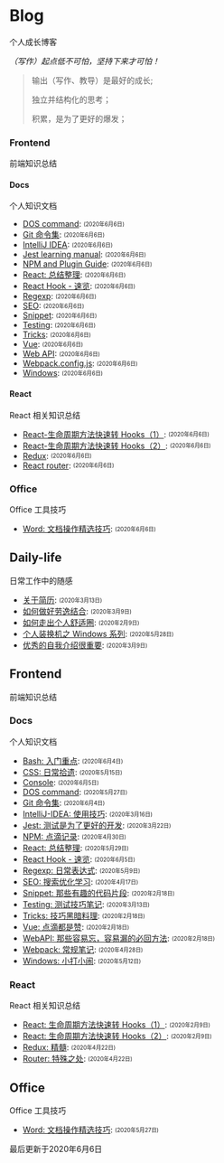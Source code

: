 
# Blog
个人成长博客

*（写作）起点低不可怕，坚持下来才可怕！*

> 输出（写作、教导）是最好的成长;
> 
> 独立并结构化的思考；
> 
> 积累，是为了更好的爆发；
> 

### Frontend
前端知识总结


#### Docs
个人知识文档

- [DOS command](/_book/frontend/docs/Dos.md): <sub><sup>(2020年6月6日)</sup></sub>
- [Git 命令集](/_book/frontend/docs/Git.md): <sub><sup>(2020年6月6日)</sup></sub>
- [IntelliJ IDEA](/_book/frontend/docs/IntelliJ-IDEA.md): <sub><sup>(2020年6月6日)</sup></sub>
- [Jest learning manual](/_book/frontend/docs/Jest.md): <sub><sup>(2020年6月6日)</sup></sub>
- [NPM and Plugin Guide](/_book/frontend/docs/NPM.md): <sub><sup>(2020年6月6日)</sup></sub>
- [React: 总结整理](/_book/frontend/docs/React.md): <sub><sup>(2020年6月6日)</sup></sub>
- [React Hook - 速览](/_book/frontend/docs/ReactHook.md): <sub><sup>(2020年6月6日)</sup></sub>
- [Regexp](/_book/frontend/docs/Regexp.md): <sub><sup>(2020年6月6日)</sup></sub>
- [SEO](/_book/frontend/docs/SEO.md): <sub><sup>(2020年6月6日)</sup></sub>
- [Snippet](/_book/frontend/docs/Snippet.md): <sub><sup>(2020年6月6日)</sup></sub>
- [Testing](/_book/frontend/docs/Testing.md): <sub><sup>(2020年6月6日)</sup></sub>
- [Tricks](/_book/frontend/docs/Tricks.md): <sub><sup>(2020年6月6日)</sup></sub>
- [Vue](/_book/frontend/docs/Vue.md): <sub><sup>(2020年6月6日)</sup></sub>
- [Web API](/_book/frontend/docs/WebAPI.md): <sub><sup>(2020年6月6日)</sup></sub>
- [Webpack.config.js](/_book/frontend/docs/Webpack.md): <sub><sup>(2020年6月6日)</sup></sub>
- [Windows](/_book/frontend/docs/Windows.md): <sub><sup>(2020年6月6日)</sup></sub>

#### React
React 相关知识总结

- [React-生命周期方法快速转 Hooks（1）](/_book/frontend/react/ReactLifeCycleToHooks1.md): <sub><sup>(2020年6月6日)</sup></sub>
- [React-生命周期方法快速转 Hooks（2）](/_book/frontend/react/ReactLifeCycleToHooks2.md): <sub><sup>(2020年6月6日)</sup></sub>
- [Redux](/_book/frontend/react/Redux.md): <sub><sup>(2020年6月6日)</sup></sub>
- [React router](/_book/frontend/react/Router.md): <sub><sup>(2020年6月6日)</sup></sub>

### Office
Office 工具技巧

- [Word: 文档操作精选技巧](/_book/office/Word.md): <sub><sup>(2020年6月6日)</sup></sub>

## Daily-life
日常工作中的随感

- [关于简历](/daily-life/AboutResume.md): <sub><sup>(2020年3月13日)</sup></sub>
- [如何做好劳逸结合](/daily-life/CombineExertionAndRest.md): <sub><sup>(2020年3月9日)</sup></sub>
- [如何走出个人舒适圈](/daily-life/GetOutOfYourComfortZone.md): <sub><sup>(2020年2月9日)</sup></sub>
- [个人装换机之 Windows 系列](/daily-life/InstallSystem-windows.md): <sub><sup>(2020年5月28日)</sup></sub>
- [优秀的自我介绍很重要](/daily-life/TheImportantOfSelfIntroduction.md): <sub><sup>(2020年3月9日)</sup></sub>

## Frontend
前端知识总结


### Docs
个人知识文档

- [Bash: 入门重点](/frontend/docs/Bash.md): <sub><sup>(2020年6月4日)</sup></sub>
- [CSS: 日常拾遗](/frontend/docs/CSS.md): <sub><sup>(2020年5月15日)</sup></sub>
- [Console](/frontend/docs/Console.md): <sub><sup>(2020年6月5日)</sup></sub>
- [DOS command](/frontend/docs/Dos.md): <sub><sup>(2020年5月27日)</sup></sub>
- [Git 命令集](/frontend/docs/Git.md): <sub><sup>(2020年6月4日)</sup></sub>
- [IntelliJ-IDEA: 使用技巧](/frontend/docs/IntelliJ-IDEA.md): <sub><sup>(2020年3月16日)</sup></sub>
- [Jest: 测试是为了更好的开发](/frontend/docs/Jest.md): <sub><sup>(2020年3月22日)</sup></sub>
- [NPM: 点滴记录](/frontend/docs/NPM.md): <sub><sup>(2020年4月30日)</sup></sub>
- [React: 总结整理](/frontend/docs/React.md): <sub><sup>(2020年5月29日)</sup></sub>
- [React Hook - 速览](/frontend/docs/ReactHook.md): <sub><sup>(2020年6月5日)</sup></sub>
- [Regexp: 日常表达式](/frontend/docs/Regexp.md): <sub><sup>(2020年5月9日)</sup></sub>
- [SEO: 搜索优化学习](/frontend/docs/SEO.md): <sub><sup>(2020年4月17日)</sup></sub>
- [Snippet: 那些有趣的代码片段](/frontend/docs/Snippet.md): <sub><sup>(2020年2月18日)</sup></sub>
- [Testing: 测试技巧笔记](/frontend/docs/Testing.md): <sub><sup>(2020年3月13日)</sup></sub>
- [Tricks: 技巧黑暗料理](/frontend/docs/Tricks.md): <sub><sup>(2020年2月18日)</sup></sub>
- [Vue: 点滴都是赞](/frontend/docs/Vue.md): <sub><sup>(2020年2月18日)</sup></sub>
- [WebAPI: 那些容易忘，容易漏的必回方法](/frontend/docs/WebAPI.md): <sub><sup>(2020年2月18日)</sup></sub>
- [Webpack: 常规笔记](/frontend/docs/Webpack.md): <sub><sup>(2020年4月28日)</sup></sub>
- [Windows: 小打小闹](/frontend/docs/Windows.md): <sub><sup>(2020年5月12日)</sup></sub>

### React
React 相关知识总结

- [React: 生命周期方法快速转 Hooks（1）](/frontend/react/ReactLifeCycleToHooks1.md): <sub><sup>(2020年2月9日)</sup></sub>
- [React: 生命周期方法快速转 Hooks（2）](/frontend/react/ReactLifeCycleToHooks2.md): <sub><sup>(2020年2月9日)</sup></sub>
- [Redux: 精髓](/frontend/react/Redux.md): <sub><sup>(2020年4月22日)</sup></sub>
- [Router: 特殊之处](/frontend/react/Router.md): <sub><sup>(2020年4月22日)</sup></sub>

## Office
Office 工具技巧

- [Word: 文档操作精选技巧](/office/Word.md): <sub><sup>(2020年5月27日)</sup></sub>

最后更新于2020年6月6日
